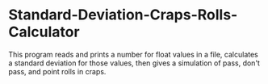# Standard-Deviation-Craps-Rolls-Calculator
This program reads and prints a number for float values in a file, calculates a standard deviation for those values, then gives a simulation of pass, don't pass, and point rolls in craps.
